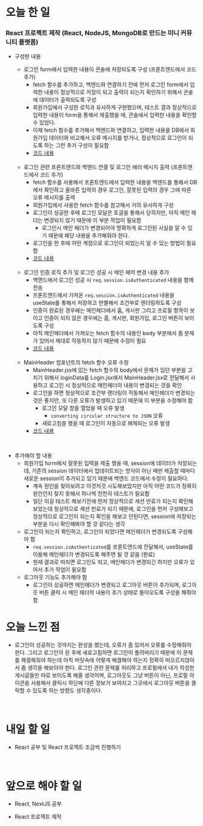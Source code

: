 # 오늘 한 일

### React 프로젝트 제작 (React, NodeJS, MongoDB로 만드는 미니 커뮤니티 플랫폼)

- 구성한 내용

  - 로그인 form에서 입력한 내용이 콘솔에 저장되도록 구성 (프론트엔드에서 코드 추가)
    - fetch 함수를 추가하고, 백엔드와 연결하기 전에 먼저 로그인 form에서 입력한 내용이 정상적으로 저장이 되고 출력이 되는지 확인하기 위해서 콘솔에 데이터가 출력되도록 구성
    - 회원가입에서 구성한 로직과 유사하게 구현했으며, 테스트 결과 정상적으로 입력한 내용이 form을 통해서 제출했을 때, 콘솔에서 입력한 내용을 확인할 수 있었다.
    - 이제 fetch 함수를 추가해서 백엔드와 연결하고, 입력한 내용을 DB에서 회원가입 데이터와 비교해서 오류 메시지를 받거나, 정상적으로 로그인이 되도록 하는 그런 추가 구성이 필요함
    - [코드 내용](https://github.com/jeongsangtae/mini-community-platform/commit/c1f34ba2b60d221393a9f9c6454e54ecded6cf0c)

  <br />

  - 로그인 관련 프론트엔드와 백엔드 연결 및 로그인 에러 메시지 출력 (프론트엔드에서 코드 추가)
    - fetch 함수를 사용해서 프론트엔드에서 입력한 내용을 백엔드를 통해서 DB에서 확인하고 올바른 입력의 경우 로그인, 잘못된 입력의 경우 그에 따른 오류 메시지를 출력
    - 회원가입에서 사용한 fetch 함수를 참고해서 거의 유사하게 구성
    - 로그인이 성공한 후에 로그인 모달은 토글을 통해서 닫히지만, 아직 메인 헤더는 변경되지 않기 때문에 이 부분 작업이 필요함
      - 로그인시 메인 헤더가 변경되어야 명확하게 로그인된 사실을 알 수 있기 때문에 해당 내용을 추가해줘야 한다.
    - 로그인을 한 후에 어떤 계정으로 로그인이 되었는지 알 수 있는 방법이 필요함
    - [코드 내용](https://github.com/jeongsangtae/mini-community-platform/commit/469d229367ff626de7357c215c4a941a31da4be8)

  <br />

  - 로그인 인증 로직 추가 및 로그인 성공 시 메인 헤어 변경 내용 추가
    - 백엔드에서 로그인 성공 시 `req.session.isAuthenticated` 내용을 함께 전송
    - 프론트엔드에서 가져온 `req.session.isAuthenticated` 내용을 useState를 통해서 저장하고 판별해서 조건부로 렌더링하도록 구성
    - 인증이 완료된 경우에는 메인헤더에서 홈, 게시판 그리고 프로필 항목이 보이고 인증이 되지 않은 경우에는 홈, 게시판, 회원가입, 로그인 버튼이 보이도록 구성
    - 아직 메인헤더에서 가져오는 fetch 함수의 내용인 body 부분에서 좀 문제가 있어서 제대로 작동하지 않기 때문에 수정이 필요
    - [코드 내용](https://github.com/jeongsangtae/mini-community-platform/commit/5bd3dade08e5e6f1e0360aad342aa2a5a431c468)

  <br />

  - MainHeader 컴포넌트의 fetch 함수 오류 수정
    - MainHeader.jsx에 있는 fetch 함수의 body에서 문제가 있던 부분을 고치기 위해서 loginData를 Login.jsx에서 MainHeader.jsx로 전달해서 사용하고 로그인 시 정상적으로 메인헤더의 내용이 변경되는 것을 확인
    - 로그인을 하면 정상적으로 조건부 렌더링이 작동해서 메인헤더가 변경되는 것은 좋지만, 또 다른 오류가 발생하고 있기 때문에 이 부분을 수정해야 함
      - 로그인 모달 창을 열었을 때 오류 발생
        - `converting circular structure to JSON` 오류
      - 새로고침을 했을 때 로그인이 자동으로 해제되는 오류 발생
    - [코드 내용](https://github.com/jeongsangtae/mini-community-platform/commit/7351c87293ef8c71600709c5e4a985f827ec3569)

<br />

- 추가해야 할 내용
  - 회원가입 form에서 잘못된 입력을 제출 했을 때, session에 데이터가 저장되는데, 기존의 session 데이터에서 업데이트되는 방식이 아닌 매번 제출할 때마다 새로운 session이 추가되고 있기 때문에 백엔드 코드에서 수정이 필요하다.
    - 계속 원인을 찾아보려고 이것저것 시도해보았지만 아직 어떤 코드가 정확히 원인인지 찾지 못해서 하나씩 천천히 테스트가 필요함
    - 일단 이걸 테스트 해보기전에 먼저 정상적으로 세션 만료가 되는지 확인해보았는데 정상적으로 세션 만료가 되기 때문에, 로그인을 먼저 구성해보고 정상적으로 로그인이 되는지 확인을 해보고 안된다면, session에 저장되는 부분을 다시 확인해봐야 할 것 같다는 생각
  - 로그인이 되는지 확인하고, 로그인이 되었다면 메인헤더가 변경되도록 구성해야 함
    - `req.session.isAuthenticated`를 프론트엔드에 전달해서, useState를 이용해 메인헤더가 변경되도록 해주면 될 것 같음 (완료)
    - 현재 결과로 따지면 로그인도 되고, 메인헤더가 변경되긴 하지만 오류가 있어서 추가 작업이 필요함
  - 로그아웃 기능도 추가해야 함
    - 로그인이 성공하면 메인헤더가 변경되고 로그아웃 버튼이 추가되며, 로그아웃 버튼 클릭 시 메인 헤더의 내용이 초기 상태로 돌아오도록 구성을 해줘야 함

# 오늘 느낀 점

- 로그인이 성공하는 것까지는 완성을 했는데, 오류가 좀 있어서 오류를 수정해줘야 한다. 그리고 로그인이 된 후에 새로고침하면 로그인이 풀려버리기 때문에 이 문제를 해결해줘야 하는데 아직 머릿속에 어떻게 해결해야 하는지 정확히 떠오르지않아서 좀 생각을 해보아야 한다. 로그인 관련 문제를 처리하고 프로필에서 내가 작성한 게시글들만 따로 보이도록 해줄 생각이며, 로그아웃도 그냥 버튼이 아닌, 프로필 아이콘을 사용해서 클릭시 하단에 다른 정보가 보여지고 그곳에서 로그아웃 버튼을 클릭할 수 있도록 하는 방향도 생각중이다.

<br />

# 내일 할 일

- React 공부 및 React 프로젝트 조금씩 진행하기

<br />

# 앞으로 해야 할 일

- React, NextJS 공부

- React 프로젝트 제작

